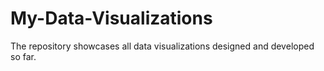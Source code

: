 # My-Data-Visualizations
The repository showcases all data visualizations designed and developed so far.
